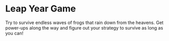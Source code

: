 # Leap Year Game
 
Try to survive endless waves of frogs that rain down from the heavens. Get power-ups along the way and figure out your strategy to survive as long as you can!
